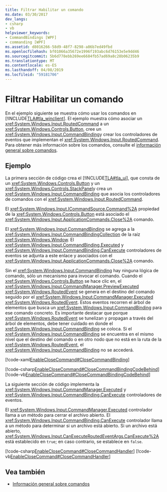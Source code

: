 ```yaml
---
title: Filtrar Habilitar un comando
ms.date: 03/30/2017
dev_langs:
- csharp
- vb
helpviewer_keywords:
- CommandBindings [WPF]
- commanding [WPF]
ms.assetid: d8016266-58d9-48f7-8298-a86b7ed49fbd
ms.openlocfilehash: bf01066a35672e1996f193abc6d76153e5e9dd46
ms.sourcegitcommit: 5b6d778ebb269ee6684fb57ad69a8c28b06235b9
ms.translationtype: MT
ms.contentlocale: es-ES
ms.lasthandoff: 04/08/2019
ms.locfileid: "59181706"
---
```

# <a name="how-to-enable-a-command"></a>Filtrar Habilitar un comando
En el ejemplo siguiente se muestra cómo usar los comandos en [!INCLUDE[TLA#tla_winclient](../../../../includes/tlasharptla-winclient-md.md)].  El ejemplo muestra cómo asociar un <xref:System.Windows.Input.RoutedCommand> a un <xref:System.Windows.Controls.Button>, cree un <xref:System.Windows.Input.CommandBinding>y crear los controladores de eventos que implementan el <xref:System.Windows.Input.RoutedCommand>.  Para obtener más información sobre los comandos, consulte el [información general sobre comandos](commanding-overview.md).  
  
## <a name="example"></a>Ejemplo  
 La primera sección de código crea el [!INCLUDE[TLA#tla_ui](../../../../includes/tlasharptla-ui-md.md)], que consta de un <xref:System.Windows.Controls.Button> y un <xref:System.Windows.Controls.StackPanel>y crea un <xref:System.Windows.Input.CommandBinding> que asocia los controladores de comandos con el <xref:System.Windows.Input.RoutedCommand>.  
  
 El <xref:System.Windows.Input.ICommandSource.Command%2A> propiedad de la <xref:System.Windows.Controls.Button> está asociado el <xref:System.Windows.Input.ApplicationCommands.Close%2A> comando.  
  
 El <xref:System.Windows.Input.CommandBinding> se agrega a la <xref:System.Windows.Input.CommandBindingCollection> de la raíz <xref:System.Windows.Window>. El <xref:System.Windows.Input.CommandBinding.Executed> y <xref:System.Windows.Input.CommandBinding.CanExecute> controladores de eventos se adjunta a este enlace y asociados con el <xref:System.Windows.Input.ApplicationCommands.Close%2A> comando.  
  
 Sin el <xref:System.Windows.Input.CommandBinding> hay ninguna lógica de comando, sólo un mecanismo para invocar el comando.  Cuando el <xref:System.Windows.Controls.Button> se hace clic en, el <xref:System.Windows.Input.CommandManager.PreviewExecuted> <xref:System.Windows.RoutedEvent> se genera en el destino del comando seguido por el <xref:System.Windows.Input.CommandManager.Executed> <xref:System.Windows.RoutedEvent>.  Estos eventos recorren el árbol de elementos que busca un <xref:System.Windows.Input.CommandBinding> para ese comando concreto.  Es importante destacar que porque <xref:System.Windows.RoutedEvent> se tunelizan y propagan a través del árbol de elementos, debe tener cuidado en donde el <xref:System.Windows.Input.CommandBinding> se coloca.   Si el <xref:System.Windows.Input.CommandBinding> se encuentra en el mismo nivel que el destino del comando o en otro nodo que no está en la ruta de la <xref:System.Windows.RoutedEvent>, el <xref:System.Windows.Input.CommandBinding> no se accederá.  
  
 [!code-xaml[EnableCloseCommand#CloseCommandBinding](~/samples/snippets/csharp/VS_Snippets_Wpf/EnableCloseCommand/CSharp/Window1.xaml#closecommandbinding)]  
  
 [!code-csharp[EnableCloseCommand#CloseCommandBindingCodeBehind](~/samples/snippets/csharp/VS_Snippets_Wpf/EnableCloseCommand/CSharp/Window1.xaml.cs#closecommandbindingcodebehind)]
 [!code-vb[EnableCloseCommand#CloseCommandBindingCodeBehind](~/samples/snippets/visualbasic/VS_Snippets_Wpf/EnableCloseCommand/VisualBasic/Window1.xaml.vb#closecommandbindingcodebehind)]  
  
 La siguiente sección de código implementa la <xref:System.Windows.Input.CommandManager.Executed> y <xref:System.Windows.Input.CommandBinding.CanExecute> controladores de eventos.  
  
 El <xref:System.Windows.Input.CommandManager.Executed> controlador llama a un método para cerrar el archivo abierto.  El <xref:System.Windows.Input.CommandBinding.CanExecute> controlador llama a un método para determinar si un archivo está abierto.  Si un archivo está abierto, <xref:System.Windows.Input.CanExecuteRoutedEventArgs.CanExecute%2A> está establecido en `true`; en caso contrario, se establece en `false`.  
  
 [!code-csharp[EnableCloseCommand#CloseCommandHandler](~/samples/snippets/csharp/VS_Snippets_Wpf/EnableCloseCommand/CSharp/Window1.xaml.cs#closecommandhandler)]
 [!code-vb[EnableCloseCommand#CloseCommandHandler](~/samples/snippets/visualbasic/VS_Snippets_Wpf/EnableCloseCommand/VisualBasic/Window1.xaml.vb#closecommandhandler)]  
  
## <a name="see-also"></a>Vea también

- [Información general sobre comandos](commanding-overview.md)

